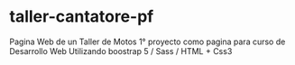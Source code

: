 # taller-cantatore-pf
Pagina Web de un Taller de Motos
1° proyecto como pagina para curso de Desarrollo Web 
Utilizando boostrap 5 / Sass / HTML + Css3
